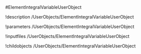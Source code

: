 <!-- MOOSE Object Documentation Stub: Remove this when content is added. -->
#ElementIntegralVariableUserObject

!description /UserObjects/ElementIntegralVariableUserObject

!parameters /UserObjects/ElementIntegralVariableUserObject

!inputfiles /UserObjects/ElementIntegralVariableUserObject

!childobjects /UserObjects/ElementIntegralVariableUserObject

